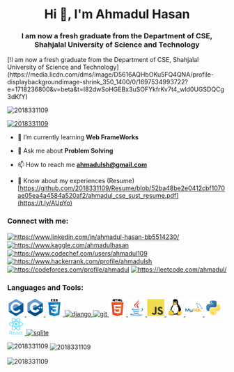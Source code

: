 <h1 align="center">Hi 👋, I'm Ahmadul Hasan</h1>
<h3 align="center">I am now a fresh graduate from the Department of CSE, Shahjalal University of Science and Technology</h3>
[!I am now a fresh graduate from the Department of CSE, Shahjalal University of Science and Technology](https://media.licdn.com/dms/image/D5616AQHbOKu5FQ4QNA/profile-displaybackgroundimage-shrink_350_1400/0/1697534993722?e=1718236800&v=beta&t=I82dwSoHGEBx3uSOFYkfrKv7t4_wld0UGSDQCg3dKfY)

<p align="left"> <img src="https://komarev.com/ghpvc/?username=2018331109&label=Profile%20views&color=0e75b6&style=flat" alt="2018331109" /> </p>

<p align="left"> <a href="https://github.com/ryo-ma/github-profile-trophy"><img src="https://github-profile-trophy.vercel.app/?username=2018331109" alt="2018331109" /></a> </p>

- 🌱 I’m currently learning **Web FrameWorks**

- 💬 Ask me about **Problem Solving**

- 📫 How to reach me **ahmadulsh@gmail.com**

- 📄 Know about my experiences (Resume) [https://github.com/2018331109/Resume/blob/52ba48be2e0412cbf1070ae05ea4a4584a520af2/ahmadul_cse_sust_resume.pdf](https://t.ly/AUpYo)

<h3 align="left">Connect with me:</h3>
<p align="left">
<a href="https://linkedin.com/in/https://www.linkedin.com/in/ahmadul-hasan-bb5514230/" target="blank"><img align="center" src="https://raw.githubusercontent.com/rahuldkjain/github-profile-readme-generator/master/src/images/icons/Social/linked-in-alt.svg" alt="https://www.linkedin.com/in/ahmadul-hasan-bb5514230/" height="30" width="40" /></a>
<a href="https://kaggle.com/https://www.kaggle.com/ahmadulhasan" target="blank"><img align="center" src="https://raw.githubusercontent.com/rahuldkjain/github-profile-readme-generator/master/src/images/icons/Social/kaggle.svg" alt="https://www.kaggle.com/ahmadulhasan" height="30" width="40" /></a>
<a href="https://www.codechef.com/users/https://www.codechef.com/users/ahmadul109" target="blank"><img align="center" src="https://cdn.jsdelivr.net/npm/simple-icons@3.1.0/icons/codechef.svg" alt="https://www.codechef.com/users/ahmadul109" height="30" width="40" /></a>
<a href="https://www.hackerrank.com/https://www.hackerrank.com/profile/ahmadulsh" target="blank"><img align="center" src="https://raw.githubusercontent.com/rahuldkjain/github-profile-readme-generator/master/src/images/icons/Social/hackerrank.svg" alt="https://www.hackerrank.com/profile/ahmadulsh" height="30" width="40" /></a>
<a href="https://codeforces.com/profile/https://codeforces.com/profile/ahmadul" target="blank"><img align="center" src="https://raw.githubusercontent.com/rahuldkjain/github-profile-readme-generator/master/src/images/icons/Social/codeforces.svg" alt="https://codeforces.com/profile/ahmadul" height="30" width="40" /></a>
<a href="https://www.leetcode.com/https://leetcode.com/ahmadul/" target="blank"><img align="center" src="https://raw.githubusercontent.com/rahuldkjain/github-profile-readme-generator/master/src/images/icons/Social/leet-code.svg" alt="https://leetcode.com/ahmadul/" height="30" width="40" /></a>
</p>

<h3 align="left">Languages and Tools:</h3>
<p align="left"> <a href="https://www.cprogramming.com/" target="_blank" rel="noreferrer"> <img src="https://raw.githubusercontent.com/devicons/devicon/master/icons/c/c-original.svg" alt="c" width="40" height="40"/> </a> <a href="https://www.w3schools.com/cpp/" target="_blank" rel="noreferrer"> <img src="https://raw.githubusercontent.com/devicons/devicon/master/icons/cplusplus/cplusplus-original.svg" alt="cplusplus" width="40" height="40"/> </a> <a href="https://www.w3schools.com/css/" target="_blank" rel="noreferrer"> <img src="https://raw.githubusercontent.com/devicons/devicon/master/icons/css3/css3-original-wordmark.svg" alt="css3" width="40" height="40"/> </a> <a href="https://www.djangoproject.com/" target="_blank" rel="noreferrer"> <img src="https://cdn.worldvectorlogo.com/logos/django.svg" alt="django" width="40" height="40"/> </a> <a href="https://git-scm.com/" target="_blank" rel="noreferrer"> <img src="https://www.vectorlogo.zone/logos/git-scm/git-scm-icon.svg" alt="git" width="40" height="40"/> </a> <a href="https://www.w3.org/html/" target="_blank" rel="noreferrer"> <img src="https://raw.githubusercontent.com/devicons/devicon/master/icons/html5/html5-original-wordmark.svg" alt="html5" width="40" height="40"/> </a> <a href="https://www.java.com" target="_blank" rel="noreferrer"> <img src="https://raw.githubusercontent.com/devicons/devicon/master/icons/java/java-original.svg" alt="java" width="40" height="40"/> </a> <a href="https://developer.mozilla.org/en-US/docs/Web/JavaScript" target="_blank" rel="noreferrer"> <img src="https://raw.githubusercontent.com/devicons/devicon/master/icons/javascript/javascript-original.svg" alt="javascript" width="40" height="40"/> </a> <a href="https://www.linux.org/" target="_blank" rel="noreferrer"> <img src="https://raw.githubusercontent.com/devicons/devicon/master/icons/linux/linux-original.svg" alt="linux" width="40" height="40"/> </a> <a href="https://www.mysql.com/" target="_blank" rel="noreferrer"> <img src="https://raw.githubusercontent.com/devicons/devicon/master/icons/mysql/mysql-original-wordmark.svg" alt="mysql" width="40" height="40"/> </a> <a href="https://www.python.org" target="_blank" rel="noreferrer"> <img src="https://raw.githubusercontent.com/devicons/devicon/master/icons/python/python-original.svg" alt="python" width="40" height="40"/> </a> <a href="https://reactjs.org/" target="_blank" rel="noreferrer"> <img src="https://raw.githubusercontent.com/devicons/devicon/master/icons/react/react-original-wordmark.svg" alt="react" width="40" height="40"/> </a> <a href="https://www.sqlite.org/" target="_blank" rel="noreferrer"> <img src="https://www.vectorlogo.zone/logos/sqlite/sqlite-icon.svg" alt="sqlite" width="40" height="40"/> </a> </p>

<p><img align="left" src="https://github-readme-stats.vercel.app/api/top-langs?username=2018331109&show_icons=true&locale=en&layout=compact" alt="2018331109" /></p>

<p>&nbsp;<img align="center" src="https://github-readme-stats.vercel.app/api?username=2018331109&show_icons=true&locale=en" alt="2018331109" /></p>

<p><img align="center" src="https://github-readme-streak-stats.herokuapp.com/?user=2018331109&" alt="2018331109" /></p>

